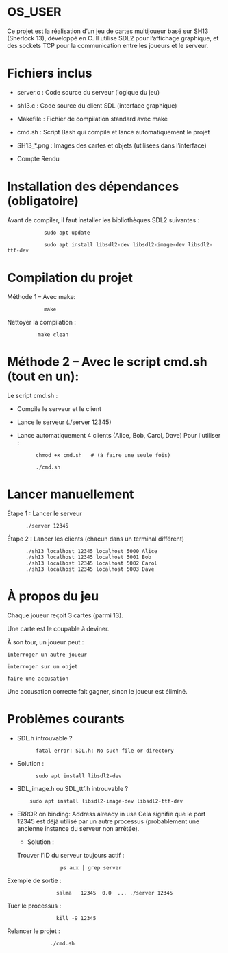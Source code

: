 # OS_USER
Ce projet est la réalisation d’un jeu de cartes multijoueur basé sur SH13 (Sherlock 13), développé en C.
Il utilise SDL2 pour l’affichage graphique, et des sockets TCP pour la communication entre les joueurs et le serveur.

# Fichiers inclus

- server.c	: Code source du serveur (logique du jeu)
  
-  sh13.c	: Code source du client SDL (interface graphique)

-  Makefile	: Fichier de compilation standard avec make

-  cmd.sh	: Script Bash qui compile et lance automatiquement le projet

-  SH13_*.png	: Images des cartes et objets (utilisées dans l’interface)

-  Compte Rendu

  # Installation des dépendances (obligatoire)
  Avant de compiler, il faut installer les bibliothèques SDL2 suivantes :
  
                sudo apt update
                
                sudo apt install libsdl2-dev libsdl2-image-dev libsdl2-ttf-dev

# Compilation du projet
Méthode 1 – Avec make:

                make
          
Nettoyer la compilation :

              make clean
              
# Méthode 2 – Avec le script cmd.sh (tout en un):
Le script cmd.sh :

- Compile le serveur et le client

- Lance le serveur (./server 12345)

- Lance automatiquement 4 clients (Alice, Bob, Carol, Dave)
Pour l'utiliser :

            chmod +x cmd.sh   # (à faire une seule fois)
  
            ./cmd.sh
# Lancer manuellement
Étape 1 : Lancer le serveur

          ./server 12345
          
Étape 2 : Lancer les clients (chacun dans un terminal différent)

          ./sh13 localhost 12345 localhost 5000 Alice
          ./sh13 localhost 12345 localhost 5001 Bob
          ./sh13 localhost 12345 localhost 5002 Carol
          ./sh13 localhost 12345 localhost 5003 Dave

# À propos du jeu

Chaque joueur reçoit 3 cartes (parmi 13).

Une carte est le coupable à deviner.

À son tour, un joueur peut :

    interroger un autre joueur

    interroger sur un objet

    faire une accusation

Une accusation correcte fait gagner, sinon le joueur est éliminé.

# Problèmes courants
- SDL.h introuvable ?

            fatal error: SDL.h: No such file or directory
            
 - Solution :

             sudo apt install libsdl2-dev

- SDL_image.h ou SDL_ttf.h introuvable ?

          sudo apt install libsdl2-image-dev libsdl2-ttf-dev

- ERROR on binding: Address already in use
  Cela signifie que le port 12345 est déjà utilisé par un autre processus (probablement une ancienne instance du serveur non arrêtée).
  - Solution :
 
  Trouver l’ID du serveur toujours actif :

                    ps aux | grep server
Exemple de sortie :

                    salma   12345  0.0  ... ./server 12345

Tuer le processus :

                    kill -9 12345
Relancer le projet :

                  ./cmd.sh



 



